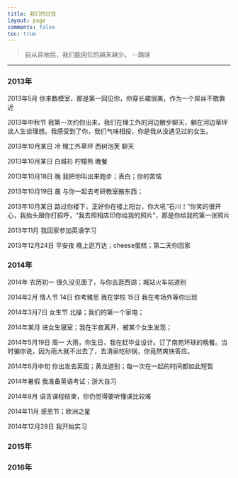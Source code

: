 ```yaml
---
title: 我们的过往
layout: page
comments: false
toc: true
---
```


> 自从异地后，我们能回忆的越来越少。 --璐瑶

---

### 2013年
<i class="fa fa-calendar"></i> 2013年5月
你来数模室，那是第一回见你，你穿长裙很美，作为一个屌丝不敢靠近


<i class="fa fa-calendar"></i> 2013年中秋节
我第一次约你出来，我们在理工外的河边散步聊天，躺在河边草坪谈人生谈理想。我感受到了你，我们气味相投，你是我从没遇见过的女生。

<i class="fa fa-calendar"></i> 2013年10月某日
冷 理工外草坪 西树泡芙 聊天

<i class="fa fa-calendar"></i> 2013年10月某日
白城衫 柠檬熊 晚餐

<i class="fa fa-calendar"></i> 2013年10月18日 晚
我把你叫出来跑步；表白；你的苦恼

<i class="fa fa-calendar"></i> 2013年10月19日 晨
与你一起去考研教室搬东西；

<i class="fa fa-calendar"></i> 2013年10月某日
路过你楼下，正好你在楼上阳台，你大吼“石川！”你笑的很开心，我抬头跟你打招呼，“我去照相店印你给我的照片”，那是你给我的第一张照片

<i class="fa fa-calendar"></i> 2013年11月
我回家参加英语学习

<i class="fa fa-calendar"></i> 2013年12月24日 平安夜
晚上逛万达；cheese蛋糕；第二天你回家

### 2014年
<i class="fa fa-calendar"></i> 2014年 农历初一
很久没见面了，与你去逛西湖；城站火车站道别

<i class="fa fa-calendar"></i> 2014年2月 情人节
14日 你考雅思 我在学校
15日 我在考场外等你出现

<i class="fa fa-calendar"></i> 2014年3月7日 女生节
北操；我们的第一个家电；

<i class="fa fa-calendar"></i> 2014年某月
进女生寝室；我在半夜离开，被某个女生发现；

<i class="fa fa-calendar"></i> 2014年5月19日 周一
大雨，你生日，我在赶毕业设计。订了南苑环球的晚餐。当时骗你说，因为雨大就不出去了，去清泉吃砂锅，你竟然爽快答应。

<i class="fa fa-calendar"></i> 2014年6月中旬
你出发去英国；黄龙道别；每一次在一起的时间都如此短暂

<i class="fa fa-calendar"></i> 2014年暑假
我准备英语考试；浙大自习

<i class="fa fa-calendar"></i> 2014年8月
语言课程结束，你仍觉得要听懂课比较难

<i class="fa fa-calendar"></i> 2014年11月
感恩节；欧洲之星

<i class="fa fa-calendar"></i> 2014年12月28日
我开始实习

### 2015年

### 2016年